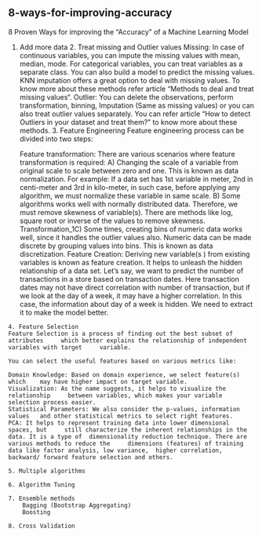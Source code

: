 ## 8-ways-for-improving-accuracy

8 Proven Ways for improving the “Accuracy” of a Machine Learning Model
  1. Add more data
	2. Treat missing and Outlier values
		Missing: In case of continuous variables, you can impute the missing 	values with mean, median, mode. For categorical variables, you can treat 	variables as a separate class. You can also build a model to predict the 	missing values. KNN imputation offers a great option to deal with missing 	values. To know more about these methods refer article “Methods to deal and 	treat missing values“.
		Outlier: You can delete the observations, perform transformation, 	binning, Imputation (Same as missing values) or you can also treat outlier 	values separately.  You can refer article “How to detect Outliers in your 	dataset and treat them?” to know more about these methods.
	3. Feature Engineering
		 Feature engineering process can be divided into two steps:

		Feature transformation: There are various scenarios where feature 	transformation is required:
	A) Changing the scale of a variable from original scale to scale between 	zero and one. This is known as data normalization. For example: If a data 	set has 1st variable in meter, 2nd in centi-meter and 3rd in kilo-meter, in 	such case, before applying any algorithm, we must normalize these variable 	in same scale.
	B) Some algorithms works well with normally distributed data. Therefore, we 	must remove skewness of variable(s). There are methods like log, square 	root or inverse of the values to remove skewness.
	Transformation_1C) Some times, creating bins of numeric data works well, 	since it handles the outlier values also. Numeric data can be made discrete 	by grouping values into bins. This is known as data discretization.
	Feature Creation: Deriving new variable(s ) from existing variables is 	known as feature creation. It helps to unleash the hidden relationship of a 	data set. Let’s say, we want to predict the number of transactions in a 	store based on transaction dates. Here transaction dates may not have 	direct correlation with number of transaction, but if we look at the day of 	a week, it may have a higher correlation. In this case, the information 	about day of a week is hidden. We need to extract it to make the model 	better.

	4. Feature Selection
	Feature Selection is a process of finding out the best subset of attributes 	which better explains the relationship of independent variables with target 	variable.
	
	You can select the useful features based on various metrics like:

	Domain Knowledge: Based on domain experience, we select feature(s) which 	may have higher impact on target variable.
	Visualization: As the name suggests, it helps to visualize the relationship 	between variables, which makes your variable selection process easier.
	Statistical Parameters: We also consider the p-values, information values 	and other statistical metrics to select right features.
	PCA: It helps to represent training data into lower dimensional spaces, but 	still characterize the inherent relationships in the data. It is a type of 	dimensionality reduction technique. There are various methods to reduce the 	dimensions (features) of training data like factor analysis, low variance, 	higher correlation, backward/ forward feature selection and others.

	5. Multiple algorithms

	6. Algorithm Tuning

	7. Ensemble methods
		Bagging (Bootstrap Aggregating)
		Boosting

	8. Cross Validation
